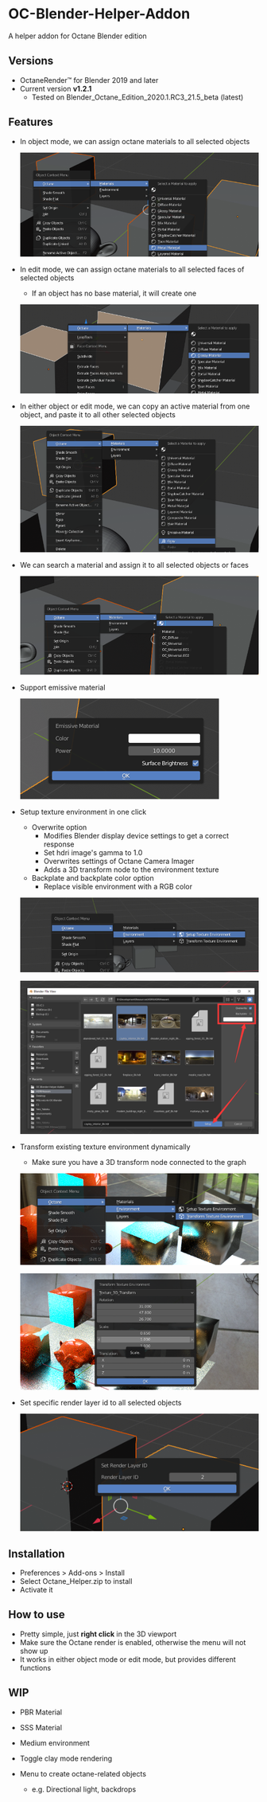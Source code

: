 # OC-Blender-Helper-Addon
A helper addon for Octane Blender edition

## Versions

* OctaneRender™ for Blender 2019 and later
* Current version **v1.2.1**
  * Tested on Blender_Octane_Edition_2020.1.RC3_21.5_beta (latest)

## Features

* In object mode, we can assign octane materials to all selected objects

  ![image-20200422132030146](README.assets/image-20200422132030146.png)

* In edit mode, we can assign octane materials to all selected faces of selected objects

  * If an object has no base material, it will create one

  ![image-20200422131952257](README.assets/image-20200422131952257.png)

* In either object or edit mode, we can copy an active material from one object, and paste it to all other selected objects

  ![image-20200422132118537](README.assets/image-20200422132118537.png)

* We can search a material and assign it to all selected objects or faces

  ![image-20200422132420426](README.assets/image-20200422132420426.png)

* Support emissive material

  ![image-20200421222947085](README.assets/image-20200421222947085.png)

* Setup texture environment in one click

  * Overwrite option
    * Modifies Blender display device settings to get a correct response
    * Set hdri image's gamma to 1.0
    * Overwrites settings of Octane Camera Imager
    * Adds a 3D transform node to the environment texture
  * Backplate and backplate color option
    * Replace visible environment with a RGB color

  ![image-20200422132605979](README.assets/image-20200422132605979.png)

  ![image-20200421222231259](README.assets/image-20200421222231259.png)

* Transform existing texture environment dynamically

  * Make sure you have a 3D transform node connected to the graph

  ![image-20200422132740312](README.assets/image-20200422132740312.png)
  
  ![image-20200422132833253](README.assets/image-20200422132833253.png)
  
* Set specific render layer id to all selected objects

  ![image-20200421180539851](README.assets/image-20200421180539851.png)

## Installation

* Preferences > Add-ons > Install
* Select Octane_Helper.zip to install
* Activate it

## How to use

* Pretty simple, just **right click** in the 3D viewport
* Make sure the Octane render is enabled, otherwise the menu will not show up
* It works in either object mode or edit mode, but provides different functions

## WIP

* PBR Material
* SSS Material
* Medium environment

* Toggle clay mode rendering
* Menu to create octane-related objects 
  * e.g. Directional light, backdrops